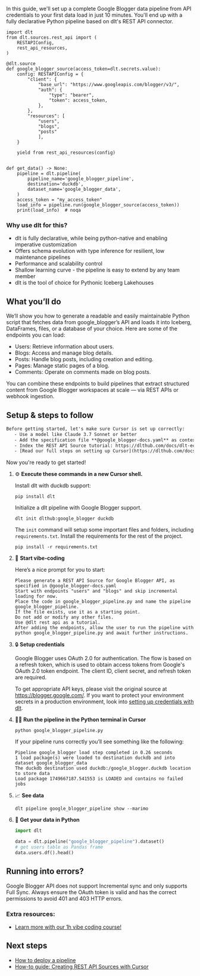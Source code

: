In this guide, we'll set up a complete Google Blogger data pipeline from API credentials to your first data load in just 10 minutes. You'll end up with a fully declarative Python pipeline based on dlt's REST API connector.

```python-outcome
import dlt
from dlt.sources.rest_api import (
    RESTAPIConfig,
    rest_api_resources,
)

@dlt.source
def google_blogger_source(access_token=dlt.secrets.value):
    config: RESTAPIConfig = {
        "client": {
            "base_url": "https://www.googleapis.com/blogger/v3/",
            "auth": {
                "type": "bearer",
                "token": access_token,
            },
        },
        "resources": [
            "users",
            "blogs",
            "posts"
            ],
    }

    yield from rest_api_resources(config)


def get_data() -> None:
    pipeline = dlt.pipeline(
        pipeline_name='google_blogger_pipeline',
        destination='duckdb',
        dataset_name='google_blogger_data', 
    )
    access_token = "my_access_token"
    load_info = pipeline.run(google_blogger_source(access_token))
    print(load_info)  # noqa
```

### Why use dlt for this?

- dlt is fully declarative, while being python-native and enabling imperative customization
- Offers schema evolution with type inference for resilient, low maintenance pipelines
- Performance and scalability control
- Shallow learning curve - the pipeline is easy to extend by any team member
- dlt is the tool of choice for Pythonic Iceberg Lakehouses

## What you’ll do

We’ll show you how to generate a readable and easily maintainable Python script that fetches data from google_blogger’s API and loads it into Iceberg, DataFrames, files, or a database of your choice. Here are some of the endpoints you can load:

- Users: Retrieve information about users.
- Blogs: Access and manage blog details.
- Posts: Handle blog posts, including creation and editing.
- Pages: Manage static pages of a blog.
- Comments: Operate on comments made on blog posts.

You can combine these endpoints to build pipelines that extract structured content from Google Blogger workspaces at scale — via REST APIs or webhook ingestion.

## Setup & steps to follow

```default
Before getting started, let's make sure Cursor is set up correctly:
   - Use a model like Claude 3.7 Sonnet or better
   - Add the specification file **@google_blogger-docs.yaml** as context
   - Index the REST API Source tutorial: https://dlthub.com/docs/dlt-ecosystem/verified-sources/rest_api/ and add it to context as **@dlt rest api**
   - [Read our full steps on setting up Cursor](https://dlthub.com/docs/dlt-ecosystem/llm-tooling/cursor-restapi#23-configuring-cursor-with-documentation)
```

Now you're ready to get started! 

1. ⚙️ **Execute these commands in a new Cursor shell.**
    
    Install dlt with duckdb support:
    ```shell
    pip install dlt
    ```

    Initialize a dlt pipeline with Google Blogger support.
    ```shell
    dlt init dlthub:google_blogger duckdb
    ```

    The `init` command will setup some important files and folders, including `requirements.txt`. Install the requirements for the rest of the project.
    ```shell
    pip install -r requirements.txt
    ```
    
2. 🤠 **Start vibe-coding**
    
    Here’s a nice prompt for you to start: 
    
    ```prompt
    Please generate a REST API Source for Google Blogger API, as specified in @google_blogger-docs.yaml 
    Start with endpoints "users" and "blogs" and skip incremental loading for now. 
    Place the code in google_blogger_pipeline.py and name the pipeline google_blogger_pipeline. 
    If the file exists, use it as a starting point. 
    Do not add or modify any other files. 
    Use @dlt rest api as a tutorial. 
    After adding the endpoints, allow the user to run the pipeline with python google_blogger_pipeline.py and await further instructions.
    ```

    
3. 🔒 **Setup credentials** 
    
    Google Blogger uses OAuth 2.0 for authentication. The flow is based on a refresh token, which is used to obtain access tokens from Google's OAuth 2.0 token endpoint. The client ID, client secret, and refresh token are required.
    
    To get appropriate API keys, please visit the original source at https://blogger.google.com/.
    If you want to protect your environment secrets in a production environment, look into [setting up credentials with dlt](https://dlthub.com/docs/walkthroughs/add_credentials).
    
4. 🏃‍♀️ **Run the pipeline in the Python terminal in Cursor**
    
    ```shell
    python google_blogger_pipeline.py
    ```
    
    If your pipeline runs correctly you’ll see something like the following:
    
    ```shell
    Pipeline google_blogger load step completed in 0.26 seconds
    1 load package(s) were loaded to destination duckdb and into dataset google_blogger_data
    The duckdb destination used duckdb:/google_blogger.duckdb location to store data
    Load package 1749667187.541553 is LOADED and contains no failed jobs
    ```
    
5. 📈 **See data**
    
    ```shell
    dlt pipeline google_blogger_pipeline show --marimo
    ```
    
6. 🐍 **Get your data in Python**
    
    ```python
    import dlt

   data = dlt.pipeline("google_blogger_pipeline").dataset()
   # get users table as Pandas frame
   data.users.df().head()
    ```

## Running into errors?

Google Blogger API does not support Incremental sync and only supports Full Sync. Always ensure the OAuth token is valid and has the correct permissions to avoid 401 and 403 HTTP errors.

### Extra resources:

- [Learn more with our 1h vibe coding course!](https://www.youtube.com/watch?v=GGid70rnJuM)

## Next steps

- [How to deploy a pipeline](https://dlthub.com/docs/walkthroughs/deploy-a-pipeline)
- [How-to guide: Creating REST API Sources with Cursor](https://dlthub.com/docs/dlt-ecosystem/llm-tooling/cursor-restapi)